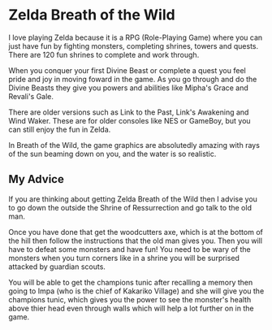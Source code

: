 # Zelda Breath of the Wild

I love playing Zelda because it is a RPG (Role-Playing Game) where you can just have fun by fighting monsters, completing shrines, towers and quests. There are 120 fun shrines to complete and work through. 

When you conquer your first Divine Beast or complete a quest you feel pride and joy in moving foward in the game. As you go through and do the Divine Beasts they give you powers and abilities like Mipha's Grace and Revali's Gale.

There are older versions such as Link to the Past, Link's Awakening and Wind Waker. These are for older consoles like NES or GameBoy, but you can still enjoy the fun in Zelda. 

In Breath of the Wild, the game graphics are absolutedly amazing with rays of the sun beaming down on you, and the water is so realistic.

## My Advice

If you are thinking about getting Zelda Breath of the Wild then I advise you to go down the outside the Shrine of Ressurrection and go talk to the old man.

Once you have done that get the woodcutters axe, which is at the bottom of the hill then follow the instructions that the old man gives you. Then you will have to defeat some monsters and have fun! You need to be wary of the monsters when you turn corners like in a shrine you will be surprised attacked by guardian scouts.

You will be able to get the champions tunic after recalling a memory then going to Impa (who is the chief of Kakariko Village) and she will give you the
champions tunic, which gives you the power to see the monster's health above thier head even through walls which will help a lot further on in the game.
